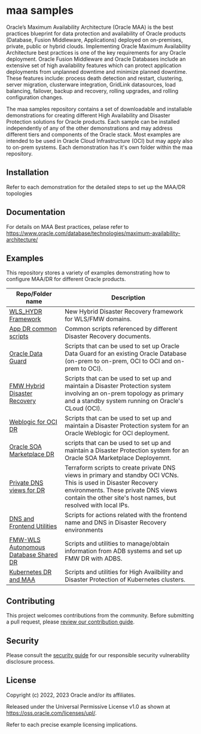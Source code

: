 # maa samples

Oracle’s Maximum Availability Architecture (Oracle MAA) is the best practices blueprint for data protection and availability of Oracle products (Database, Fusion Middleware, Applications) deployed on on-premises, private, public or hybrid clouds. Implementing Oracle Maximum Availability Architecture best practices is one of the key requirements for any Oracle deployment. Oracle Fusion Middleware and Oracle Databases include an extensive set of high availability features which can protect application deployments from unplanned downtime and minimize planned downtime. These features include: process death detection and restart, clustering, server migration, clusterware integration, GridLink datasources, load balancing, failover, backup and recovery, rolling upgrades, and rolling configuration changes.

The maa samples repository contains a set of downloadable and installable demonstrations for creating different High Availability and Disaster Protection solutions for Oracle products. Each sample can be installed independently of any of the other demonstrations and may address different tiers and components of the Oracle stack. Most examples are intended to be used in Oracle Cloud Infrastructure (OCI) but may apply also to on-prem systems. Each demonstration has it's own folder within the maa repository. 

## Installation

Refer to each demonstration for the detailed steps to set up the MAA/DR topologies

## Documentation

For details on MAA Best practices, pelase refer to https://www.oracle.com/database/technologies/maximum-availability-architecture/

## Examples

This repository stores a variety of examples demonstrating how to configure MAA/DR for different Oracle products. 

| Repo/Folder name  | Description |
| ------------- | ------------- |
| [WLS_HYDR Framework](./wls-hydr) | New Hybrid Disaster Recovery framework for WLS/FMW domains. 
| [App DR common scripts](./app_dr_common) | Common scripts referenced by different Disaster Recovery documents. 
| [Oracle Data Guard](./dg_setup_scripts) | Scripts that can be used to set up Oracle Data Guard for an existing Oracle Database (on-prem to on-prem, OCI to OCI and on-prem to OCI). |
| [FMW Hybrid Disaster Recovery ](./hybrid_dr) | Scripts that can be used to set up and maintain a Disaster Protection system involving an on-prem topology as primary and a standby system running on Oracle's CLoud (OCI).|
| [Weblogic for OCI DR](./wls_mp_dr) |  Scripts that can be used to set up and maintain a Disaster Protection system for an Oracle Weblogic for OCI deployment. |
| [Oracle SOA Marketplace DR](./drs_mp_soa) | scripts that can be used to set up and maintain a Disaster Protection system for an Oracle SOA Marketplace Deployemnt. |
| [Private DNS views for DR](./private_dns_views_for_dr) | Terraform scripts to create private DNS views in primary and standby OCI VCNs. This is used in Disaster Recovery environments. These private DNS views contain the other site's host names, but resolved with local IPs.  |
| [DNS and Frontend Utilities](./dns_and_frontend_utilities) | Scripts for actions related with the frontend name and DNS in Disaster Recovery environments  |
| [FMW-WLS Autonomous Database Shared DR](./fmw-wls-with-adb-dr) | Scripts and utilities to manage/obtain information from ADB systems and set up FMW DR with ADBS. |
| [Kubernetes DR and MAA](./kubernetes-maa) | Scripts and utilities for High Availbility and Disaster Protection of Kubernetes clusters. |


## Contributing

This project welcomes contributions from the community. Before submitting a pull
request, please [review our contribution guide](./CONTRIBUTING.md).

## Security

Please consult the [security guide](./SECURITY.md) for our responsible security
vulnerability disclosure process.

## License

Copyright (c) 2022, 2023 Oracle and/or its affiliates.

Released under the Universal Permissive License v1.0 as shown at
<https://oss.oracle.com/licenses/upl/>.

Refer to each precise example licensing implications.
